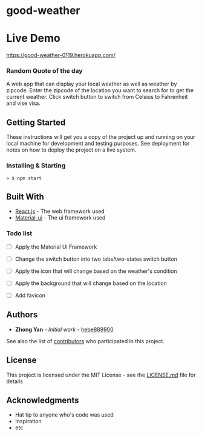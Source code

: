 # good-weather


# Live Demo

https://good-weather-0119.herokuapp.com/

### Random Quote of the day

A web app that can display your local weather as well as weather by zipcode. Enter the zipcode of the location you want to search for to get the current weather. Click switch button to switch from Celsius to Fahrenheit and vise visa.

## Getting Started

These instructions will get you a copy of the project up and running on your local machine for development and testing purposes. See deployment for notes on how to deploy the project on a live system.

### Installing & Starting
```
> $ npm start
```

## Built With

* [React.js](https://reactjs.org) - The web framework used
* [Material-ui](http://www.material-ui.com/#/) - The ui framework used

### Todo list

- [ ] Apply the Material Ui Framework
- [ ] Change the switch button into two tabs/two-states switch button
- [ ] Apply the icon that will change based on the weather's condition
- [ ] Apply the background that will change based on the location
- [ ] Add favicon



## Authors

* **Zhong Yan** - *Initial work* - [hebe889900](https://github.com/hebe889900)

See also the list of [contributors](https://github.com/your/project/contributors) who participated in this project.

## License

This project is licensed under the MIT License - see the [LICENSE.md](LICENSE.md) file for details

## Acknowledgments

* Hat tip to anyone who's code was used
* Inspiration
* etc




